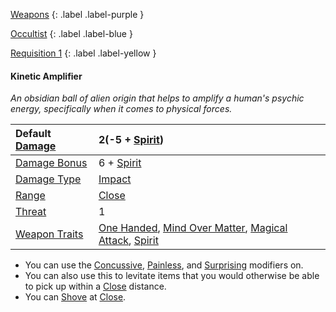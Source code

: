 
[Weapons](Game/Weapons-List)
{: .label .label-purple }

[Occultist](Game/Occultist)
{: .label .label-blue }

[Requisition 1](Game/Deployment#Requisition)
{: .label .label-yellow }
#### Kinetic Amplifier
*An obsidian ball of alien origin that helps to amplify a human's psychic energy, specifically when it comes to physical forces.*

| Default [Damage](Core/Weapons#Calculating%20Damage) | 2(-5 + [Spirit](Game/Core/Spirit)) |
| :--- | :--- |
| [Damage Bonus](Game/Core/Weapons#Damage%20Bonus) | 6 + [Spirit](Game/Core/Spirit) |
| [Damage Type](Core/Weapons#Damage%20Type) | [Impact](Game/Core/Injury#Impact) |
| [Range](Core/Weapons#Range) | [Close](Game/Core/Movement#Close) |
| [Threat](Core/Weapons#Threat) | 1 |
| [Weapon Traits](Core/Weapon-Traits) | [One Handed](Game/Core/Weapon-Traits#One%20Handed), [Mind Over Matter](Game/Core/Weapon-Traits#Mind%20Over%20Matter), [Magical Attack](Game/Core/Weapon-Traits#Magical%20Attack), [Spirit](Game/Core/Weapon-Traits#Spirit)  |

* You can use the [Concussive](Game/Core/Magical-Attacks#Concussive), [Painless](Game/Core/Magical-Attacks#Painless), and [Surprising](Game/Core/Magical-Attacks#Surprising) modifiers on.
* You can also use this to levitate items that you would otherwise be able to pick up within a [Close](Game/Core/Movement#Close) distance.
* You can [Shove](Game/Core/Special-Combat-Actions#Shove) at [Close](Game/Core/Movement#Close).
